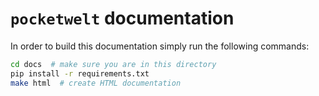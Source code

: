 # `pocketwelt` documentation

In order to build this documentation simply run the following commands:

```bash
cd docs  # make sure you are in this directory
pip install -r requirements.txt
make html  # create HTML documentation
```
